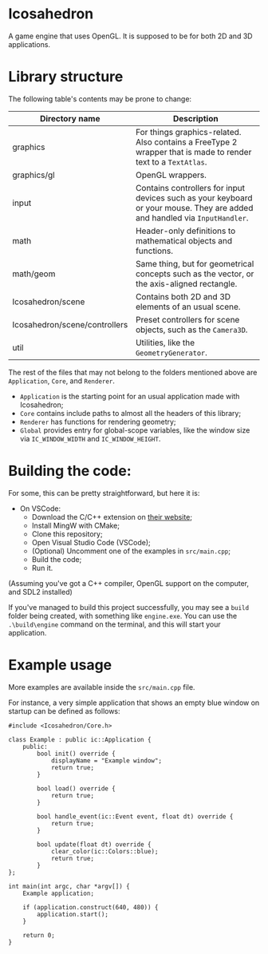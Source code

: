 # Icosahedron
A game engine that uses OpenGL. It is supposed to be for both 2D and 3D applications.

# Library structure
The following table's contents may be prone to change:

| Directory name | Description |
| --- | --- |
| graphics | For things graphics-related. Also contains a FreeType 2 wrapper that is made to render text to a `TextAtlas`. |
| graphics/gl | OpenGL wrappers. |
| input | Contains controllers for input devices such as your keyboard or your mouse. They are added and handled via `InputHandler`. |
| math | Header-only definitions to mathematical objects and functions. |
| math/geom | Same thing, but for geometrical concepts such as the vector, or the axis-aligned rectangle. |
| Icosahedron/scene | Contains both 2D and 3D elements of an usual scene. |
| Icosahedron/scene/controllers | Preset controllers for scene objects, such as the `Camera3D`. |
| util | Utilities, like the `GeometryGenerator`. |

The rest of the files that may not belong to the folders mentioned above are `Application`,  `Core`, and `Renderer`.

- `Application` is the starting point for an usual application made with Icosahedron;
- `Core` contains include paths to almost all the headers of this library;
- `Renderer` has functions for rendering geometry;
- `Global` provides entry for global-scope variables, like the window size via `IC_WINDOW_WIDTH` and `IC_WINDOW_HEIGHT`.

# Building the code:
For some, this can be pretty straightforward, but here it is:

- On VSCode:
    - Download the C/C++ extension on [their website](https://marketplace.visualstudio.com/items?itemName=ms-vscode.cpptools);
    - Install MingW with CMake;
    - Clone this repository;
    - Open Visual Studio Code (VSCode);
    - (Optional) Uncomment one of the examples in `src/main.cpp`;
    - Build the code;
    - Run it.

(Assuming you've got a C++ compiler, OpenGL support on the computer, and SDL2 installed)

If you've managed to build this project successfully, you may see a `build` folder being created, with something like `engine.exe`. You can use the `.\build\engine` command on the terminal, and this will start your application.

# Example usage
More examples are available inside the `src/main.cpp` file.

For instance, a very simple application that shows an empty blue window on startup can be defined as follows:

```
#include <Icosahedron/Core.h>

class Example : public ic::Application {
    public:
        bool init() override {
            displayName = "Example window";
            return true;
        }
        
        bool load() override {
            return true;
        }

        bool handle_event(ic::Event event, float dt) override { 
            return true;
        }
    
        bool update(float dt) override { 
            clear_color(ic::Colors::blue);
            return true; 
        }
};

int main(int argc, char *argv[]) {
    Example application;

    if (application.construct(640, 480)) {
        application.start();
    }

    return 0;
}
```